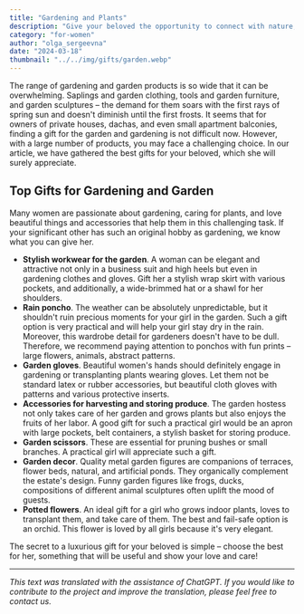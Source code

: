 ```yaml
---
title: "Gardening and Plants"
description: "Give your beloved the opportunity to connect with nature, care for it, or simply contemplate the beauty around while relaxing in the garden!"
category: "for-women"
author: "olga_sergeevna"
date: "2024-03-18"
thumbnail: "../../img/gifts/garden.webp"
---
```


The range of gardening and garden products is so wide that it can be overwhelming. Saplings and garden clothing, tools and garden furniture, and garden sculptures – the demand for them soars with the first rays of spring sun and doesn't diminish until the first frosts. It seems that for owners of private houses, dachas, and even small apartment balconies, finding a gift for the garden and gardening is not difficult now. However, with a large number of products, you may face a challenging choice. In our article, we have gathered the best gifts for your beloved, which she will surely appreciate.

## Top Gifts for Gardening and Garden

Many women are passionate about gardening, caring for plants, and love beautiful things and accessories that help them in this challenging task. If your significant other has such an original hobby as gardening, we know what you can give her.

- **Stylish workwear for the garden**. A woman can be elegant and attractive not only in a business suit and high heels but even in gardening clothes and gloves. Gift her a stylish wrap skirt with various pockets, and additionally, a wide-brimmed hat or a shawl for her shoulders.
- **Rain poncho**. The weather can be absolutely unpredictable, but it shouldn't ruin precious moments for your girl in the garden. Such a gift option is very practical and will help your girl stay dry in the rain. Moreover, this wardrobe detail for gardeners doesn't have to be dull. Therefore, we recommend paying attention to ponchos with fun prints – large flowers, animals, abstract patterns.
- **Garden gloves**. Beautiful women's hands should definitely engage in gardening or transplanting plants wearing gloves. Let them not be standard latex or rubber accessories, but beautiful cloth gloves with patterns and various protective inserts.
- **Accessories for harvesting and storing produce**. The garden hostess not only takes care of her garden and grows plants but also enjoys the fruits of her labor. A good gift for such a practical girl would be an apron with large pockets, belt containers, a stylish basket for storing produce.
- **Garden scissors**. These are essential for pruning bushes or small branches. A practical girl will appreciate such a gift.
- **Garden decor**. Quality metal garden figures are companions of terraces, flower beds, natural, and artificial ponds. They organically complement the estate's design. Funny garden figures like frogs, ducks, compositions of different animal sculptures often uplift the mood of guests.
- **Potted flowers**. An ideal gift for a girl who grows indoor plants, loves to transplant them, and take care of them. The best and fail-safe option is an orchid. This flower is loved by all girls because it's very elegant.

The secret to a luxurious gift for your beloved is simple – choose the best for her, something that will be useful and show your love and care!


---
*This text was translated with the assistance of ChatGPT. If you would like to contribute to the project and improve the translation, please feel free to contact us.*

